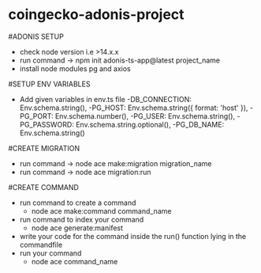 # coingecko-adonis-project
#ADONIS SETUP
  - check node version i.e >14.x.x
  - run command -> npm init adonis-ts-app@latest project_name
  - install node modules pg and axios

#SETUP ENV VARIABLES
  - Add given variables in env.ts file
    -DB_CONNECTION: Env.schema.string(),
    -PG_HOST: Env.schema.string({ format: 'host' }),
    -PG_PORT: Env.schema.number(),
    -PG_USER: Env.schema.string(),
    -PG_PASSWORD: Env.schema.string.optional(),
    -PG_DB_NAME: Env.schema.string()

#CREATE MIGRATION
 - run command ->  node ace make:migration migration_name
 - run command -> node ace migration:run

#CREATE COMMAND
 - run command to create a command
   - node ace make:command command_name
 - run command to index your command
   - node ace generate:manifest
 - write your code for the command inside the run() function lying in the commandfile
 - run your command
    - node ace command_name

 
